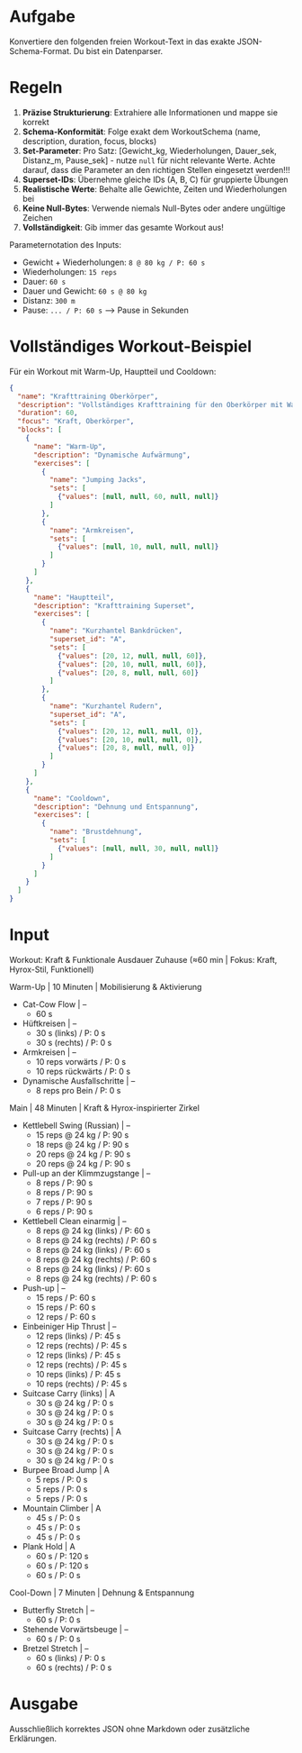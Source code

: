 # Aufgabe
Konvertiere den folgenden freien Workout-Text in das exakte JSON-Schema-Format. Du bist ein Datenparser.

# Regeln
1. **Präzise Strukturierung**: Extrahiere alle Informationen und mappe sie korrekt
2. **Schema-Konformität**: Folge exakt dem WorkoutSchema (name, description, duration, focus, blocks)
3. **Set-Parameter**: Pro Satz: [Gewicht_kg, Wiederholungen, Dauer_sek, Distanz_m, Pause_sek] - nutze `null` für nicht relevante Werte. Achte darauf, dass die Parameter an den richtigen Stellen eingesetzt werden!!!
4. **Superset-IDs**: Übernehme gleiche IDs (A, B, C) für gruppierte Übungen
5. **Realistische Werte**: Behalte alle Gewichte, Zeiten und Wiederholungen bei
6. **Keine Null-Bytes**: Verwende niemals Null-Bytes oder andere ungültige Zeichen
7. **Vollständigkeit**: Gib immer das gesamte Workout aus!

Parameternotation des Inputs:
- Gewicht + Wiederholungen: `8 @ 80 kg / P: 60 s`
- Wiederholungen: `15 reps`
- Dauer: `60 s`
- Dauer und Gewicht: `60 s @ 80 kg`
- Distanz: `300 m`
- Pause: `... / P: 60 s` --> Pause in Sekunden


# Vollständiges Workout-Beispiel
Für ein Workout mit Warm-Up, Hauptteil und Cooldown:
```json
{
  "name": "Krafttraining Oberkörper",
  "description": "Vollständiges Krafttraining für den Oberkörper mit Warm-Up und Cooldown",
  "duration": 60,
  "focus": "Kraft, Oberkörper",
  "blocks": [
    {
      "name": "Warm-Up",
      "description": "Dynamische Aufwärmung",
      "exercises": [
        {
          "name": "Jumping Jacks",
          "sets": [
            {"values": [null, null, 60, null, null]}
          ]
        },
        {
          "name": "Armkreisen",
          "sets": [
            {"values": [null, 10, null, null, null]}
          ]
        }
      ]
    },
    {
      "name": "Hauptteil",
      "description": "Krafttraining Superset",
      "exercises": [
        {
          "name": "Kurzhantel Bankdrücken",
          "superset_id": "A",
          "sets": [
            {"values": [20, 12, null, null, 60]},
            {"values": [20, 10, null, null, 60]},
            {"values": [20, 8, null, null, 60]}
          ]
        },
        {
          "name": "Kurzhantel Rudern",
          "superset_id": "A",
          "sets": [
            {"values": [20, 12, null, null, 0]},
            {"values": [20, 10, null, null, 0]},
            {"values": [20, 8, null, null, 0]}
          ]
        }
      ]
    },
    {
      "name": "Cooldown",
      "description": "Dehnung und Entspannung",
      "exercises": [
        {
          "name": "Brustdehnung",
          "sets": [
            {"values": [null, null, 30, null, null]}
          ]
        }
      ]
    }
  ]
}
```

# Input
Workout: Kraft & Funktionale Ausdauer Zuhause (≈60 min | Fokus: Kraft, Hyrox-Stil, Funktionell)

Warm-Up | 10 Minuten | Mobilisierung & Aktivierung
- Cat-Cow Flow | –
    - 60 s
- Hüftkreisen | –
    - 30 s (links) / P: 0 s
    - 30 s (rechts) / P: 0 s
- Armkreisen | –
    - 10 reps vorwärts / P: 0 s
    - 10 reps rückwärts / P: 0 s
- Dynamische Ausfallschritte | –
    - 8 reps pro Bein / P: 0 s

Main | 48 Minuten | Kraft & Hyrox-inspirierter Zirkel
- Kettlebell Swing (Russian) | –
    - 15 reps @ 24 kg / P: 90 s
    - 18 reps @ 24 kg / P: 90 s
    - 20 reps @ 24 kg / P: 90 s
    - 20 reps @ 24 kg / P: 90 s
- Pull-up an der Klimmzugstange | –
    - 8 reps / P: 90 s
    - 8 reps / P: 90 s
    - 7 reps / P: 90 s
    - 6 reps / P: 90 s
- Kettlebell Clean einarmig | –
    - 8 reps @ 24 kg (links) / P: 60 s
    - 8 reps @ 24 kg (rechts) / P: 60 s
    - 8 reps @ 24 kg (links) / P: 60 s
    - 8 reps @ 24 kg (rechts) / P: 60 s
    - 8 reps @ 24 kg (links) / P: 60 s
    - 8 reps @ 24 kg (rechts) / P: 60 s
- Push-up | –
    - 15 reps / P: 60 s
    - 15 reps / P: 60 s
    - 12 reps / P: 60 s
- Einbeiniger Hip Thrust | –
    - 12 reps (links) / P: 45 s
    - 12 reps (rechts) / P: 45 s
    - 12 reps (links) / P: 45 s
    - 12 reps (rechts) / P: 45 s
    - 10 reps (links) / P: 45 s
    - 10 reps (rechts) / P: 45 s
- Suitcase Carry (links) | A
    - 30 s @ 24 kg / P: 0 s
    - 30 s @ 24 kg / P: 0 s
    - 30 s @ 24 kg / P: 0 s
- Suitcase Carry (rechts) | A
    - 30 s @ 24 kg / P: 0 s
    - 30 s @ 24 kg / P: 0 s
    - 30 s @ 24 kg / P: 0 s
- Burpee Broad Jump | A
    - 5 reps / P: 0 s
    - 5 reps / P: 0 s
    - 5 reps / P: 0 s
- Mountain Climber | A
    - 45 s / P: 0 s
    - 45 s / P: 0 s
    - 45 s / P: 0 s
- Plank Hold | A
    - 60 s / P: 120 s
    - 60 s / P: 120 s
    - 60 s / P: 0 s

Cool-Down | 7 Minuten | Dehnung & Entspannung
- Butterfly Stretch | –
    - 60 s / P: 0 s
- Stehende Vorwärtsbeuge | –
    - 60 s / P: 0 s
- Bretzel Stretch | –
    - 60 s (links) / P: 0 s
    - 60 s (rechts) / P: 0 s

# Ausgabe
Ausschließlich korrektes JSON ohne Markdown oder zusätzliche Erklärungen. 